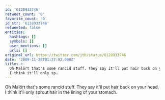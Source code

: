 ```yaml
---
id: '6128933746'
retweet_count: '0'
favorite_count: '0'
id_str: '6128933746'
retweeted: false
entities:
  hashtags: []
  symbols: []
  user_mentions: []
  urls: []
original_url: https://twitter.com/jth/status/6128933746
date: '2009-11-28T01:37:02.000Z'
title: >-
  Oh Malört that's some rancid stuff. They say it'll put hair back on your head.
  I think it'll only sp…
---
```


Oh Malört that's some rancid stuff. They say it'll put hair back on your head. I think it'll only sprout hair in the lining of your stomach.